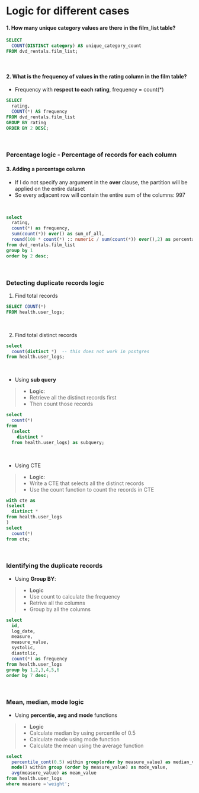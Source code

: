 # Logic for different cases


#### 1. How many unique category values are there in the film_list table? <br>


```sql
SELECT
  COUNT(DISTINCT category) AS unique_category_count
FROM dvd_rentals.film_list;
```
<br>

#### 2. What is the frequency of values in the rating column in the film table? <br>

* Frequency with **respect to each rating**, frequency = count(*) <br>


```sql
SELECT
  rating,
  COUNT(*) AS frequency
FROM dvd_rentals.film_list
GROUP BY rating
ORDER BY 2 DESC;
```
<br>

### Percentage logic - Percentage of records for each column
#### 3. Adding a percentage column<br>

* If I do not specify any argument in the **over** clause, the partition will be applied on the entire dataset
* So every adjacent row will contain the entire sum of the columns: 997<br>
<br>

```sql
select 
  rating,
  count(*) as frequency,
  sum(count(*)) over() as sum_of_all,
  round(100 * count(*) :: numeric / sum(count(*)) over(),2) as percentage
from dvd_rentals.film_list
group by 1
order by 2 desc;
```
<br>

### Detecting duplicate records logic 

1. Find total records <br>

```sql
SELECT COUNT(*)
FROM health.user_logs;
```
<br>

2. Find total distinct records <br>

```sql
select 
  count(distinct *)  -- this does not work in postgres 
from health.user_logs;
```
<br>

  - Using **sub query** <br>
  >- **Logic**:
  >- Retrieve all the distinct records first
  >- Then count those records <br>

```sql
select
  count(*)
from 
  (select 
    distinct *
  from health.user_logs) as subquery;
```
<br>

  - Using CTE <br>
  >- **Logic**:
  >- Write a CTE that selects all the distinct records
  >- Use the count function to count the records in CTE <br>

```sql 
with cte as 
(select 
  distinct *
from health.user_logs
)
select 
  count(*)
from cte; 
```
<br>

### Identifying the duplicate records <br>
  
  - Using **Group BY**:
  >- **Logic**
  >- Use count to calculate the frequency
  >- Retrive all the columns 
  >- Group by all the columns <br>

```sql
select 
  id, 
  log_date,
  measure,
  measure_value,
  systolic,
  diastolic,
  count(*) as frequency
from health.user_logs
group by 1,2,3,4,5,6
order by 7 desc;
```
<br>

### Mean, median, mode logic <br>
  
  - Using **percentie, avg and mode** functions
  >- **Logic**
  >- Calculate median by using percentile of 0.5
  >- Calculate mode using mode function
  >- Calculate the mean using the average function

```sql 
select 
  percentile_cont(0.5) within group(order by measure_value) as median_value,
  mode() within group (order by measure_value) as mode_value,
  avg(measure_value) as mean_value
from health.user_logs
where measure ='weight';
```
<br>



